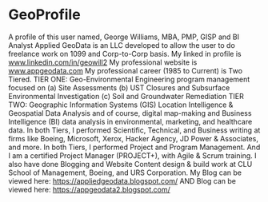 # GeoProfile
A profile of this user named, George Williams, MBA, PMP, GISP and BI Analyst
Applied GeoData is an LLC developed to allow the user to do freelance work on 1099 and Corp-to-Corp basis.
My linked in profile is www.linkedin.com/in/geowill2
My professional website is www.appgeodata.com
My professional career (1985 to Current) is Two Tiered.
TIER ONE:  Geo-Environmental Engineering program management focused on (a) Site Assessments (b) UST Closures and Subsurface Environmental Investigation (c) Soil and Groundwater Remediation
TIER TWO:  Geographic Information Systems (GIS) Location Intelligence & Geospatial Data Analysis and of course, digital map-making and Business Intelligence (BI) data analysis in environmental, marketing, and healthcare data.
In both Tiers, I performed Scientific, Technical, and Business writing at firms like Boeing, Microsoft, Xerox, Hacker Agency, JD Power & Associates, and more.
In both Tiers, I performed Project and Program Management.  And I am a certified Project Manager (PROJECT+), with Agile & Scrum training.
I also have done Blogging and Website Content design & build work at CLU School of Management, Boeing, and URS Corporation.
My Blog can be viewed here: https://appliedgeodata.blogspot.com/
AND Blog can be viewed here: https://appgeodata2.blogspot.com/
